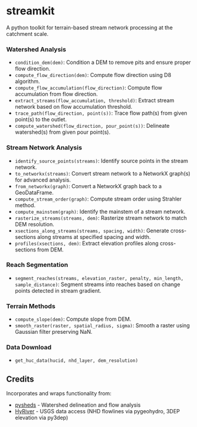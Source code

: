 # streamkit

A python toolkit for terrain-based stream network processing at the catchment scale.

### Watershed Analysis
- `condition_dem(dem)`: Condition a DEM to remove pits and ensure proper flow direction.
- `compute_flow_direction(dem)`: Compute flow direction using D8 algorithm.
- `compute_flow_accumulation(flow_direction)`: Compute flow accumulation from flow direction.
- `extract_streams(flow_accumulation, threshold)`: Extract stream network based on flow accumulation threshold.
- `trace_path(flow_direction, point(s))`: Trace flow path(s) from given point(s) to the outlet.
- `compute_watershed(flow_direction, pour_point(s))`: Delineate watershed(s) from given pour point(s).

### Stream Network Analysis
- `identify_source_points(streams)`: Identify source points in the stream network.
- `to_networkx(streams)`: Convert stream network to a NetworkX graph(s) for advanced analysis.
- `from_networkx(graph)`: Convert a NetworkX graph back to a GeoDataFrame.
- `compute_stream_order(graph)`: Compute stream order using Strahler method.
- `compute_mainstem(graph)`: Identify the mainstem of a stream network.
- `rasterize_streams(streams, dem)`: Rasterize stream network to match DEM resolution.
- `xsections_along_streams(streams, spacing, width)`: Generate cross-sections along streams at specified spacing and width.
- `profiles(xsections, dem)`: Extract elevation profiles along cross-sections from DEM.

### Reach Segmentation
- `segment_reaches(streams, elevation_raster, penalty, min_length, sample_distance)`: Segment streams into reaches based on change points detected in stream gradient.

### Terrain Methods
- `compute_slope(dem)`: Compute slope from DEM.
- `smooth_raster(raster, spatial_radius, sigma)`: Smooth a raster using Gaussian filter preserving NaN.

### Data Download
- `get_huc_data(hucid, nhd_layer, dem_resolution)`

## Credits
Incorporates and wraps functionality from:

- [pysheds](https://github.com/mdbartos/pysheds) - Watershed delineation and flow analysis
- [HyRiver](https://github.com/hyriver/HyRiver) - USGS data access (NHD flowlines via pygeohydro, 3DEP elevation via py3dep)
